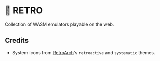 # 👾 RETRO

Collection of WASM emulators playable on the web.

## Credits

- System icons from [RetroArch](https://github.com/libretro/retroarch-assets)'s `retroactive` and `systematic` themes.
